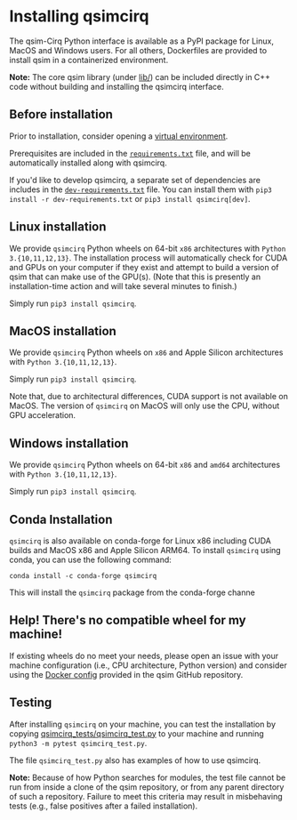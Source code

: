 # Installing qsimcirq

The qsim-Cirq Python interface is available as a PyPI package for Linux, MacOS and Windows users.
For all others, Dockerfiles are provided to install qsim in a containerized
environment.

**Note:** The core qsim library (under
[lib/](https://github.com/quantumlib/qsim/blob/master/lib)) can be included
directly in C++ code without building and installing the qsimcirq interface.

## Before installation

Prior to installation, consider opening a
[virtual environment](https://packaging.python.org/guides/installing-using-pip-and-virtual-environments/).

Prerequisites are included in the
[`requirements.txt`](https://github.com/quantumlib/qsim/blob/master/requirements.txt)
file, and will be automatically installed along with qsimcirq.

If you'd like to develop qsimcirq, a separate set of dependencies are includes
in the
[`dev-requirements.txt`](https://github.com/quantumlib/qsim/blob/master/dev-requirements.txt)
file. You can install them with `pip3 install -r dev-requirements.txt` or
`pip3 install qsimcirq[dev]`.

## Linux installation

We provide `qsimcirq` Python wheels on 64-bit `x86` architectures with
`Python 3.{10,11,12,13}`. The installation process will automatically check for
CUDA and GPUs on your computer if they exist and attempt to build a version of
qsim that can make use of the GPU(s). (Note that this is presently an
installation-time action and will take several minutes to finish.)

Simply run `pip3 install qsimcirq`.

## MacOS installation

We provide `qsimcirq` Python wheels on `x86` and Apple Silicon architectures
with `Python 3.{10,11,12,13}`.

Simply run `pip3 install qsimcirq`.

Note that, due to architectural differences, CUDA support is not available on
MacOS. The version of `qsimcirq` on MacOS will only use the CPU, without GPU
acceleration.

## Windows installation

We provide `qsimcirq` Python wheels on 64-bit `x86` and `amd64` architectures
with `Python 3.{10,11,12,13}`.

Simply run `pip3 install qsimcirq`.

## Conda Installation

`qsimcirq` is also available on conda-forge for Linux x86 including CUDA builds
and MacOS x86 and Apple Silicon ARM64. To install `qsimcirq` using conda, you
can use the following command:

```
conda install -c conda-forge qsimcirq
```

This will install the `qsimcirq` package from the conda-forge channe

## Help! There's no compatible wheel for my machine!

If existing wheels do no meet your needs, please open an issue with your
machine configuration (i.e., CPU architecture, Python version) and consider
using the [Docker config](./docker.md) provided in the qsim GitHub repository.

## Testing

After installing `qsimcirq` on your machine, you can test the installation by
copying [qsimcirq_tests/qsimcirq_test.py](qsimcirq_tests/qsimcirq_test.py)
to your machine and running `python3 -m pytest qsimcirq_test.py`.

The file `qsimcirq_test.py` also has examples of how to use qsimcirq.

**Note:** Because of how Python searches for modules, the test file cannot
be run from inside a clone of the qsim repository, or from any parent
directory of such a repository. Failure to meet this criteria may result
in misbehaving tests (e.g., false positives after a failed installation).

